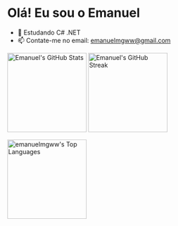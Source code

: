 # Olá! Eu sou o Emanuel

- 🌱 Estudando C# .NET
- 📫 Contate-me no email: emanuelmgww@gmail.com

<p align="left">
  <img src="https://github-readme-stats.vercel.app/api?username=emanuelmgww&theme=dark&show_icons=true&hide_border=true&count_private=false" alt="Emanuel's GitHub Stats" height="180px">
  <img src="https://github-readme-streak-stats.herokuapp.com/?user=emanuelmgww&theme=dark&hide_border=true" alt="Emanuel's GitHub Streak" height="180px">
</p>

<p align="left">
  <img src="https://github-readme-stats.vercel.app/api/top-langs/?username=emanuelmgww&theme=dark&show_icons=true&hide_border=true&layout=compact" alt="emanuelmgww's Top Languages" height="180px">
</p>
